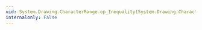 ```yaml
---
uid: System.Drawing.CharacterRange.op_Inequality(System.Drawing.CharacterRange,System.Drawing.CharacterRange)
internalonly: False
---
```

